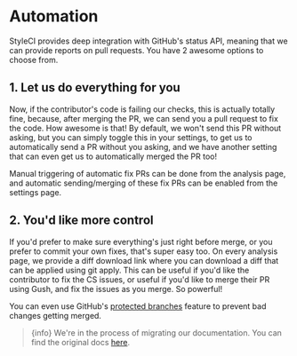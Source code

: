 # Automation

StyleCI provides deep integration with GitHub's status API, meaning that we can provide reports on pull requests. You have 2 awesome options to choose from.

<a name="1-let-us-do-everything-for-you"></a>
## 1. Let us do everything for you

Now, if the contributor's code is failing our checks, this is actually totally fine, because, after merging the PR, we can send you a pull request to fix the code. How awesome is that! By default, we won't send this PR without asking, but you can simply toggle this in your settings, to get us to automatically send a PR without you asking, and we have another setting that can even get us to automatically merged the PR too!

Manual triggering of automatic fix PRs can be done from the analysis page, and automatic sending/merging of these fix PRs can be enabled from the settings page.

<a name="2-youd-like-more-control"></a>
## 2. You'd like more control

If you'd prefer to make sure everything's just right before merge, or you prefer to commit your own fixes, that's super easy too. On every analysis page, we provide a diff download link where you can download a diff that can be applied using git apply. This can be useful if you'd like the contributor to fix the CS issues, or useful if you'd like to merge their PR using Gush, and fix the issues as you merge. So powerful!

You can even use GitHub's [protected branches](https://help.github.com/articles/about-protected-branches/) feature to prevent bad changes getting merged.

> {info} We're in the process of migrating our documentation. You can find the original docs [here](https://styleci.readme.io/docs/automation).
